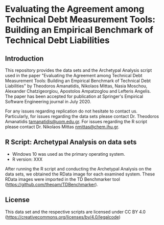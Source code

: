 # Evaluating the Agreement among Technical Debt Measurement Tools: Building an Empirical Benchmark of Technical Debt Liabilities

## Introduction

This repository provides the data sets and the Archetypal Analysis script used in the paper "Evaluating the Agreement among Technical Debt Measurement Tools: Building an Empirical Benchmark of Technical Debt Liabilities" by Theodoros Amanatidis, Nikolaos Mittas, Nasia Moschou, Alexander Chatzigeorgiou, Apostolos Ampatzoglou and Lefteris Angelis.
The paper has been accepted for publication at Springer's Empirical Software Engineering journal in July 2020.

For any issues regarding replication do not hesitate to contact us. Particularly, for issues regarding the data sets please contact Dr. Theodoros Amanatidis <tamanatidis@uom.edu.gr>. For issues regarding the R script please contact Dr. Nikolaos Mittas <nmittas@chem.ihu.gr>.

## R Script: Archetypal Analysis on data sets

- Windows 10 was used as the primary operating system.
- R version: XXX

After running the R script and conducting the Archetypal Analysis on the data sets, we obtained the RData image for each examined system.
These RData images were imported in the TD Benchmarker tool (<https://github.com/theoam/TDBenchmarker>).

## License

This data set and the respective scripts are licensed under CC BY 4.0 (https://creativecommons.org/licenses/by/4.0/legalcode)
